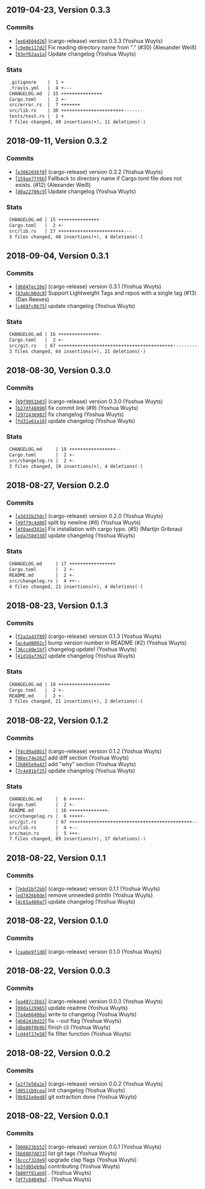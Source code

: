 ## 2019-04-23, Version 0.3.3
### Commits
- [[`ee64604d26`](https://github.com/yoshuawuyts/changelog/commit/ee64604d26cb62216b7b4c74e3e304e5a2efd26b)] (cargo-release) version 0.3.3 (Yoshua Wuyts)
- [[`c9e0e117d2`](https://github.com/yoshuawuyts/changelog/commit/c9e0e117d2a473ab55242b0a024c6eefcc08335f)] Fix reading directory name from "." (#30) (Alexander Weiß)
- [[`83ef62aa1a`](https://github.com/yoshuawuyts/changelog/commit/83ef62aa1aa57ffaadd6db04ff6c94eeef2eebe9)] Update changelog (Yoshua Wuyts)

### Stats
```diff
 .gitignore    |  1 +
 .travis.yml   |  4 +---
 CHANGELOG.md  | 15 +++++++++++++++
 Cargo.toml    |  2 +-
 src/error.rs  |  7 +++++++
 src/lib.rs    | 30 +++++++++++++++++++++++-------
 tests/test.rs |  1 +
 7 files changed, 49 insertions(+), 11 deletions(-)
```


## 2018-09-11, Version 0.3.2
### Commits
- [[`e3062036f8`](https://github.com/yoshuawuyts/changelog/commit/e3062036f820b43903cee362ce68e909d96cb1fe)] (cargo-release) version 0.3.2 (Yoshua Wuyts)
- [[`159ae77f6b`](https://github.com/yoshuawuyts/changelog/commit/159ae77f6bcf596efb700902dd30b98c9b95944e)] Fallback to directory name if Cargo.toml file does not exists. (#12) (Alexander Weiß)
- [[`d0a22706c9`](https://github.com/yoshuawuyts/changelog/commit/d0a22706c9383d9a10746371d91fd9584fcd18d3)] Update changelog (Yoshua Wuyts)

### Stats
```diff
 CHANGELOG.md | 15 +++++++++++++++
 Cargo.toml   |  2 +-
 src/lib.rs   | 27 ++++++++++++++++++++++++---
 3 files changed, 40 insertions(+), 4 deletions(-)
```


## 2018-09-04, Version 0.3.1
### Commits
- [[`d604fec20e`](https://github.com/yoshuawuyts/changelog/commit/d604fec20ead83e3ccaca784f630ba2063d1b6a3)] (cargo-release) version 0.3.1 (Yoshua Wuyts)
- [[`83abcb0dc8`](https://github.com/yoshuawuyts/changelog/commit/83abcb0dc848e656926117e4a98fbcfbe547f9b4)] Support Lightweight Tags and repos with a single tag (#13) (Dan Reeves)
- [[`c469fc0b75`](https://github.com/yoshuawuyts/changelog/commit/c469fc0b75d76c31735c6763f5a6a57ea0ec1772)] update changelog (Yoshua Wuyts)

### Stats
```diff
 CHANGELOG.md | 16 +++++++++++++++-
 Cargo.toml   |  2 +-
 src/git.rs   | 67 ++++++++++++++++++++++++++++++++++++++++++-------------------
 3 files changed, 64 insertions(+), 21 deletions(-)
```


## 2018-08-30, Version 0.3.0
### Commits
- [[`69f9951b03`](https://github.com/yoshuawuyts/changelog/commits/69f9951b030f2824ddc804bd170525d322dca7cb)] (cargo-release) version 0.3.0 (Yoshua Wuyts)
- [[`b27df48890`](https://github.com/yoshuawuyts/changelog/commits/b27df48890715c4e1a1f0dcc5e2eeca68fcd555e)] fix commit link (#9) (Yoshua Wuyts)
- [[`2972436982`](https://github.com/yoshuawuyts/changelog/commits/29724369821a10f3c160046840db946b1cfcde11)] fix changelog (Yoshua Wuyts)
- [[`fd31a61a18`](https://github.com/yoshuawuyts/changelog/commits/fd31a61a18129a0ece99aa007bbd07dc18894c5a)] update changelog (Yoshua Wuyts)

### Stats
```diff
 CHANGELOG.md     | 19 +++++++++++++++++--
 Cargo.toml       |  2 +-
 src/changelog.rs |  2 +-
 3 files changed, 19 insertions(+), 4 deletions(-)
```


## 2018-08-27, Version 0.2.0
### Commits
- [[`a3d31b250c`](https://github.com/yoshuawuyts/changelog/commits/a3d31b250c3a1b28836e84e18c2b8da7c9d24a6a)] (cargo-release) version 0.2.0 (Yoshua Wuyts)
- [[`49f79c4d88`](https://github.com/yoshuawuyts/changelog/commits/49f79c4d8806f09c052d903b4eff6d17f4921cae)] split by newline (#6) (Yoshua Wuyts)
- [[`4f0aed382e`](https://github.com/yoshuawuyts/changelog/commits/4f0aed382e7c82ee339086ba571f1ed2df7cce27)] Fix installation with cargo typo. (#5) (Martijn Gribnau)
- [[`eda758d338`](https://github.com/yoshuawuyts/changelog/commits/eda758d3388bba024c3c0568c1d00bbb31b225ce)] update changelog (Yoshua Wuyts)

### Stats
```diff
 CHANGELOG.md     | 17 +++++++++++++++++
 Cargo.toml       |  2 +-
 README.md        |  2 +-
 src/changelog.rs |  4 ++--
 4 files changed, 21 insertions(+), 4 deletions(-)
```

## 2018-08-23, Version 0.1.3
### Commits
- [[`f2a2a43f89`](https://github.com/yoshuawuyts/changelog/commits/f2a2a43f89fec3fc5580773cd22811a2ed04725e)] (cargo-release) version 0.1.3 (Yoshua Wuyts)
- [[`ac4ad8002c`](https://github.com/yoshuawuyts/changelog/commits/ac4ad8002c61641028c2168543c769e2994f7b26)] bump version number in README (#2) (Yoshua Wuyts)
- [[`36cc40e1bf`](https://github.com/yoshuawuyts/changelog/commits/36cc40e1bf7adc81a8184bb4ad6eea447f1af1f4)] changelog update! (Yoshua Wuyts)
- [[`41d10af362`](https://github.com/yoshuawuyts/changelog/commits/41d10af362bf01da1c934d79adedbeb08a63ccc4)] update changelog (Yoshua Wuyts)

### Stats
```diff
 CHANGELOG.md | 19 +++++++++++++++++++
 Cargo.toml   |  2 +-
 README.md    |  2 +-
 3 files changed, 21 insertions(+), 2 deletions(-)
```


## 2018-08-22, Version 0.1.2
### Commits
- [[`f4cd9ad8b1`](https://github.com/yoshuawuyts/changelog/commits/f4cd9ad8b158480d993eefeb2b98b292048ac863)] (cargo-release) version 0.1.2 (Yoshua Wuyts)
- [[`98ec74e262`](https://github.com/yoshuawuyts/changelog/commits/98ec74e2627b703cd1242dcc918e4ebad75ae0ea)] add diff section (Yoshua Wuyts)
- [[`2b865e9a42`](https://github.com/yoshuawuyts/changelog/commits/2b865e9a42671d0b4a03649d5c43f4a2b49ee6d0)] add "why" section (Yoshua Wuyts)
- [[`7c4e91bf25`](https://github.com/yoshuawuyts/changelog/commits/7c4e91bf259922ab8cc174213cd0a33a0159d334)] update changelog (Yoshua Wuyts)

### Stats
```diff
 CHANGELOG.md     |  6 +++++-
 Cargo.toml       |  2 +-
 README.md        | 16 ++++++++++++++-
 src/changelog.rs |  6 +++++-
 src/git.rs       | 67 +++++++++++++++++++++++++++++++++++++++++++++------------
 src/lib.rs       |  4 +--
 src/main.rs      |  5 +++-
 7 files changed, 89 insertions(+), 17 deletions(-)
```

## 2018-08-22, Version 0.1.1
### Commits
- [[`7ebd1bf2bb`](https://github.com/yoshuawuyts/changelog/commits/7ebd1bf2bb5665d49be730438fec8c568d5d1406)] (cargo-release) version 0.1.1 (Yoshua Wuyts)
- [[`ed7826b8de`](https://github.com/yoshuawuyts/changelog/commits/ed7826b8de9f479eeedc2ae393318691c0542bc4)] remove unneeded println (Yoshua Wuyts)
- [[`4c65a480a7`](https://github.com/yoshuawuyts/changelog/commits/4c65a480a7ea4a0ea1508b70aa91641541644468)] update changelog (Yoshua Wuyts)

## 2018-08-22, Version 0.1.0
### Commits
- [[`caabe9f1d8`](https://github.com/yoshuawuyts/changelog/commits/caabe9f1d8a3b2d65638824b374b5324e6eab367)] (cargo-release) version 0.1.0 (Yoshua Wuyts)

## 2018-08-22, Version 0.0.3
### Commits
- [[`ea407c3bb1`](https://github.com/yoshuawuyts/changelog/commits/ea407c3bb1e6dd13d738de0534befb6674dcd97f)] (cargo-release) version 0.0.3 (Yoshua Wuyts)
- [[`09da129965`](https://github.com/yoshuawuyts/changelog/commits/09da12996587af7c0b99baa56ecf3f607e3f7c8f)] update readme (Yoshua Wuyts)
- [[`7a4e66400a`](https://github.com/yoshuawuyts/changelog/commits/7a4e66400abd9cff7789d85163d83f843e619ab3)] write to changelog (Yoshua Wuyts)
- [[`4b82410d22`](https://github.com/yoshuawuyts/changelog/commits/4b82410d223b3f6e3a02cab67f581484ebe2c8f5)] fix --out flag (Yoshua Wuyts)
- [[`d8e80f0b9b`](https://github.com/yoshuawuyts/changelog/commits/d8e80f0b9b3f31ac5def886230067df15426de69)] finish cli (Yoshua Wuyts)
- [[`cd44f27e58`](https://github.com/yoshuawuyts/changelog/commits/cd44f27e58462905c56b639fe1bec6c311094309)] fix filter function (Yoshua Wuyts)

## 2018-08-22, Version 0.0.2
### Commits
- [[`e2f7e50a2e`](https://github.com/yoshuawuyts/changelog/commits/e2f7e50a2e0471ad2f63053e032f2fddf3b89b9b)] (cargo-release) version 0.0.2 (Yoshua Wuyts)
- [[`d0511b9cea`](https://github.com/yoshuawuyts/changelog/commits/d0511b9cea03af48b17ac9ed97d52fa61fc337b1)] init changelog (Yoshua Wuyts)
- [[`0b921e0ed8`](https://github.com/yoshuawuyts/changelog/commits/0b921e0ed87607ffb385bba3b384d83141b5a12c)] git extraction done (Yoshua Wuyts)

## 2018-08-22, Version 0.0.1
### Commits
- [[`008623b552`](https://github.com/yoshuawuyts/changelog/commits/008623b55290ed6ffbf668322049cc8ed085232f)] (cargo-release) version 0.0.1 (Yoshua Wuyts)
- [[`6b8807d873`](https://github.com/yoshuawuyts/changelog/commits/6b8807d873794b9f38fc68894e4b1238814019bd)] list git tags (Yoshua Wuyts)
- [[`6cccf32de9`](https://github.com/yoshuawuyts/changelog/commits/6cccf32de92aef62b005a44d50fe4e8fbad002d8)] upgrade clap flags (Yoshua Wuyts)
- [[`e3fd85eb9a`](https://github.com/yoshuawuyts/changelog/commits/e3fd85eb9adff74f24a8328bff85dee0b9a2d91b)] contributing (Yoshua Wuyts)
- [[`b80ff81ab9`](https://github.com/yoshuawuyts/changelog/commits/b80ff81ab97d6b757b304c0a2425bb3225a4aef4)] . (Yoshua Wuyts)
- [[`df7c84049a`](https://github.com/yoshuawuyts/changelog/commits/df7c84049afdfc24be543da7fdcca69e987a2acb)] . (Yoshua Wuyts)
